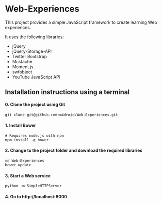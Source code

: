 Web-Experiences
=============

This project provides a simple JavaScript framework to create learning Web experiences.

It uses the following libraries:
- jQuery
- jQuery-Storage-API
- Twitter Bootstrap
- Mustache
- Moment.js
- swfobject
- YouTube JavaScript API


Installation instructions using a terminal
-------------

#### 0. Clone the project using Git
    git clone git@github.com:m4droid/Web-Experiences.git

#### 1. Install Bower
    # Requires node.js with npm
    npm install -g bower

#### 2. Change to the project folder and download the required libraries
    cd Web-Experiences
    bower update
    
#### 3. Start a Web service
    python -m SimpleHTTPServer
    
#### 4. Go to http://localhost:8000
